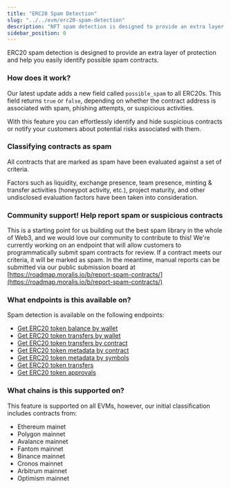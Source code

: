 ```yaml
---
title: "ERC20 Spam Detection"
slug: "../../evm/erc20-spam-detection"
description: "NFT spam detection is designed to provide an extra layer of protection and help you easily identify potentially harmful contracts."
sidebar_position: 0
---
```


ERC20 spam detection is designed to provide an extra layer of protection and help you easily identify possible spam contracts.

### How does it work?

Our latest update adds a new field called `possible_spam` to all ERC20s. This field returns `true` or `false`, depending on whether the contract address is associated with spam, phishing attempts, or suspicious activities.

With this feature you can effortlessly identify and hide suspicious contracts or notify your customers about potential risks associated with them.

### Classifying contracts as spam

All contracts that are marked as spam have been evaluated against a set of criteria.

Factors such as liquidity, exchange presence, team presence, minting & transfer activities (honeypot activity, etc.), project maturity, and other undisclosed evaluation factors have been taken into consideration.

### Community support! Help report spam or suspicious contracts

This is a starting point for us building out the best spam library in the whole of Web3, and we would love our community to contribute to this! We're currently working on an endpoint that will allow customers to programmatically submit spam contracts for review. If a contract meets our criteria, it will be marked as spam. In the meantime, manual reports can be submitted via our public submission board at [https://roadmap.moralis.io/b/report-spam-contracts/](https://roadmap.moralis.io/b/report-spam-contracts/)

### What endpoints is this available on?

Spam detection is available on the following endpoints:

- [Get ERC20 token balance by wallet](https://docs.moralis.io/web3-data-api/reference/get-wallet-token-balances)
- [Get ERC20 token transfers by wallet](https://docs.moralis.io/web3-data-api/reference/get-wallet-token-transfers)
- [Get ERC20 token transfers by contract](https://docs.moralis.io/web3-data-api/reference/get-token-transfers)
- [Get ERC20 token metadata by contract](https://docs.moralis.io/web3-data-api/reference/get-token-metadata)
- [Get ERC20 token metadata by symbols](https://docs.moralis.io/web3-data-api/reference/get-token-metadata-by-symbol)
- [Get ERC20 token transfers](https://docs.moralis.io/2.0/web3-data-api/reference/get-erc20-transfers)
- [Get ERC20 token approvals](https://docs.moralis.io/web3-data-api/reference/get-erc20-approvals)

### What chains is this supported on?
This feature is supported on all EVMs, however, our initial classification includes contracts from:

- Ethereum mainet
- Polygon mainnet
- Avalance mainnet
- Fantom mainnet
- Binance mainnet
- Cronos mainnet
- Arbitrum mainnet
- Optimism mainnet
